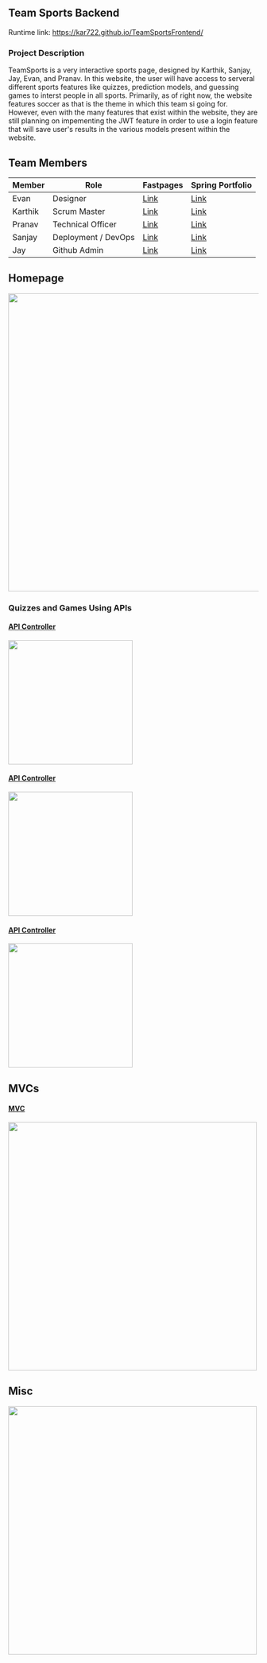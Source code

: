 ## Team Sports Backend
Runtime link: https://kar722.github.io/TeamSportsFrontend/

### Project Description
TeamSports is a very interactive sports page, designed by Karthik, Sanjay, Jay, Evan, and Pranav. In this website, the user will have access to serveral different sports features like quizzes, prediction models, and guessing games to interst people in all sports. Primarily, as of right now, the website features soccer as that is the theme in which this team si going for. However, even with the many features that exist within the website, they are still planning on impementing the JWT feature in order to use a login feature that will save user's results in the various models present within the website. 

## Team Members
| Member  | Role  | Fastpages  | Spring Portfolio  |
|---|---|---|---|
|Evan| Designer  | [Link](https://evanyang24.github.io/APCSA/)  | [Link]()  |
|Karthik| Scrum Master   | [Link](https://github.com/kar722/fastpages/issues/4)  | [Link]()  |
|Pranav| Technical Officer  | [Link](Fastpages)   |  [Link](https://github.com/PranavP04) |
|Sanjay| Deployment / DevOps  | [Link](https://sanjayb06.github.io/tri1fastpages/)  | [Link]()   |
|Jay| Github Admin  | [Link](https://jaymanjrekar.github.io/jaysfastpages/)  | [Link]()   |

## Homepage
<img src="https://user-images.githubusercontent.com/72475804/221731378-f7c9ddeb-c790-44b6-af2f-3883dba73779.png" height="600">

### Quizzes and Games Using APIs
#### [API Controller](https://github.com/kar722/TeamSports/blob/master/src/main/java/com/nighthawk/spring_portfolio/controllers/NFLApiController.java)
<img src="https://user-images.githubusercontent.com/72475804/221731609-c267439d-9792-4288-82c0-bbfbe07f3bab.png" height="250">

#### [API Controller](https://github.com/kar722/TeamSports/blob/master/src/main/java/com/nighthawk/spring_portfolio/controllers/EPLApiController.java)
<img src="https://user-images.githubusercontent.com/72475804/221732948-22283e1c-bf81-4a00-be2e-bd014b40067e.png" height="250">

#### [API Controller](https://github.com/kar722/TeamSports/blob/master/src/main/java/com/nighthawk/spring_portfolio/controllers/GuessPlayerController.java)
<img src="https://user-images.githubusercontent.com/72475804/221733506-7c65fb88-45fa-4571-aa4f-23b8c3516865.png" height="250">

## MVCs
#### [MVC](https://github.com/kar722/TeamSports/tree/master/src/main/java/com/nighthawk/spring_portfolio/mvc/fact)
<img src="https://user-images.githubusercontent.com/72475804/221734056-62fc6532-b313-4082-84ab-ac86b3a6d54d.png" height="500">

## Misc
<img src="https://user-images.githubusercontent.com/72475804/221734205-1ec8a264-e383-4bd9-96db-ba184f2613f4.png" height="500">
